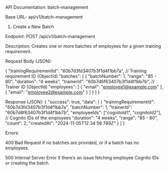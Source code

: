 API Documentation: 
batch-management

Base URL- api/v1/batch-management

1. Create a New Batch

Endpoint: POST /api/v1/batch-management

Description: Creates one or more batches of employees for a given training requirement.

Request Body (JSON):

{
    "trainingRequirementId": "60b7d3fd3407b3f1d4f1bb7a",  // Training requirement ID (ObjectId)
    "batches": [
        {
            "batchNumber": 1,
            "range": "85 - 80",
            "duration": "4 weeks",
            "trainerId": "60b7d6f63407b3f1d4f1bb7b",  // Trainer ID (ObjectId)
            "employees": [
                { "email": "employee1@example.com" }, 
                { "email": "employee2@example.com" }
            ]
        }
    ]
}

Response (JSON):
{
    "success": true,
    "data": [
        {
            "trainingRequirementId": "60b7d3fd3407b3f1d4f1bb7a",
            "batchNumber": 1,
            "trainerId": "60b7d6f63407b3f1d4f1bb7b",
            "employeeIds": ["cognitoId1", "cognitoId2"],  // Cognito IDs of the employees
            "duration": "4 weeks",
            "range": "85 - 80",
            "count": 2,
            "createdAt": "2024-11-05T12:34:56.789Z"
        }
    ]
}

Errors:

400 Bad Request if no batches are provided, or if a batch has no employees.

500 Internal Server Error if there’s an issue fetching employee Cognito IDs or creating the batch.



